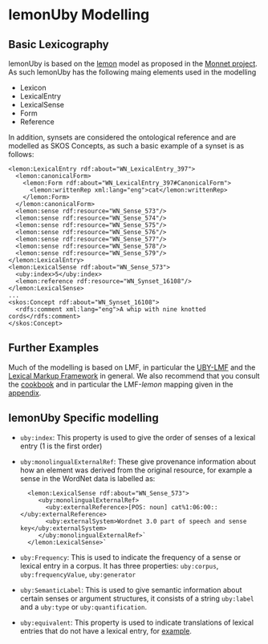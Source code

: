 lemonUby Modelling
==================

Basic Lexicography
------------------

lemonUby is based on the [lemon](http://lemon-model.net) model as proposed in
the [Monnet project](http://www.monnet-project.eu/). As such lemonUby has the
following maing elements used in the modelling

* Lexicon
* LexicalEntry
* LexicalSense
* Form
* Reference

In addition, synsets are considered the ontological reference and are modelled
as SKOS Concepts, as such a basic example of a synset is as follows:

    <lemon:LexicalEntry rdf:about="WN_LexicalEntry_397">
      <lemon:canonicalForm>
        <lemon:Form rdf:about="WN_LexicalEntry_397#CanonicalForm">
          <lemon:writtenRep xml:lang="eng">cat</lemon:writtenRep>
        </lemon:Form>
      </lemon:canonicalForm>
      <lemon:sense rdf:resource="WN_Sense_573"/>
      <lemon:sense rdf:resource="WN_Sense_574"/>
      <lemon:sense rdf:resource="WN_Sense_575"/>
      <lemon:sense rdf:resource="WN_Sense_576"/>
      <lemon:sense rdf:resource="WN_Sense_577"/>
      <lemon:sense rdf:resource="WN_Sense_578"/>
      <lemon:sense rdf:resource="WN_Sense_579"/>
    </lemon:LexicalEntry>
    <lemon:LexicalSense rdf:about="WN_Sense_573">
      <uby:index>5</uby:index>
      <lemon:reference rdf:resource="WN_Synset_16108"/>
    </lemon:LexicalSense>
    ...
    <skos:Concept rdf:about="WN_Synset_16108">
      <rdfs:comment xml:lang="eng">A whip with nine knotted cords</rdfs:comment>
    </skos:Concept>


Further Examples
----------------

Much of the modelling is based on LMF, in particular the [UBY-LMF](http://www.ukp.tu-darmstadt.de/data/lexical-resources/uby/uby-lmf/)
and the [Lexical Markup Framework](http://www.lexicalmarkupframework.org) in
general. We also recommend that you consult the [cookbook](/learn/cookbook.php)
and in particular the LMF-_lemon_ mapping given in the
[appendix](/lemon-cookbook/node46.html). 

lemonUby Specific modelling
---------------------------

* `uby:index`: This property is used to give the order of senses of a lexical
  entry (1 is the first order)
* `uby:monolingualExternalRef`: These give provenance information about how an
  element was derived from the original resource, for example a sense in the
  WordNet data is labelled as:

        <lemon:LexicalSense rdf:about="WN_Sense_573">
           <uby:monolingualExternalRef>
             <uby:externalReference>[POS: noun] cat%1:06:00::</uby:externalReference>
             <uby:externalSystem>Wordnet 3.0 part of speech and sense key</uby:externalSystem>
           </uby:monolingualExternalRef>`
        </lemon:LexicalSense>`

* `uby:Frequency`: This is used to indicate the frequency of a sense or lexical
  entry in a corpus. It has three properties: `uby:corpus`,
  `uby:frequencyValue`, `uby:generator`
* `uby:SemanticLabel`: This is used to give semantic information about certain
  senses or argument structures, it consists of a string `uby:label` and a
  `uby:type` or `uby:quantification`.
* `uby:equivalent`: This property is used to indicate translations of lexical
  entries that do not have a lexical entry, for [example](http://lemon-model.net/lexica/uby/WktEN/WktEN_sense_1).

